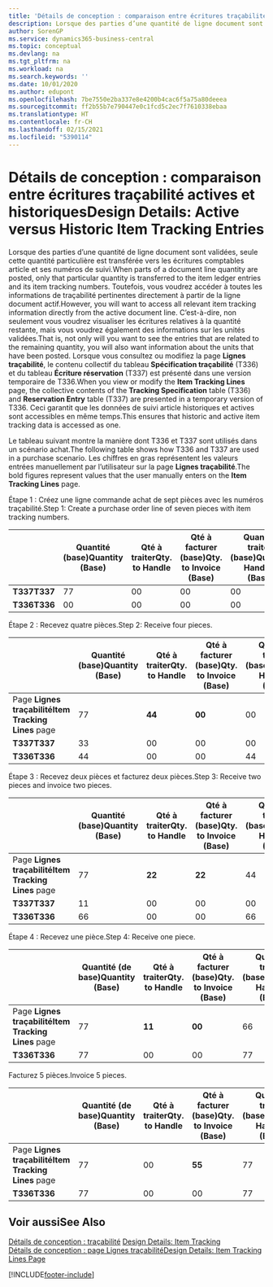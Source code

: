 ```yaml
---
title: 'Détails de conception : comparaison entre écritures traçabilité actives et historiques | Microsoft Docs'
description: Lorsque des parties d’une quantité de ligne document sont validées, seule cette quantité particulière est transférée vers les écritures comptables article et ses numéros de suivi. Toutefois, vous voudrez accéder à toutes les informations de traçabilité pertinentes directement à partir de la ligne document actif. C’est-à-dire, non seulement vous voudrez visualiser les écritures relatives à la quantité restante, mais vous voudrez également des informations sur les unités validées. Lorsque vous consultez ou modifiez la page **Lignes traçabilité**, le contenu collectif du tableau **Spécification traçabilité** (T336) et du tableau **Écriture réservation** (T337) est présenté dans une version temporaire de T336. Ceci garantit que les données de suivi article historiques et actives sont accessibles en même temps.
author: SorenGP
ms.service: dynamics365-business-central
ms.topic: conceptual
ms.devlang: na
ms.tgt_pltfrm: na
ms.workload: na
ms.search.keywords: ''
ms.date: 10/01/2020
ms.author: edupont
ms.openlocfilehash: 7be7550e2ba337e8e4200b4cac6f5a75a80deeea
ms.sourcegitcommit: ff2b55b7e790447e0c1fcd5c2ec7f7610338ebaa
ms.translationtype: HT
ms.contentlocale: fr-CH
ms.lasthandoff: 02/15/2021
ms.locfileid: "5390114"
---
```

# <a name="design-details-active-versus-historic-item-tracking-entries"></a><span data-ttu-id="f7cd8-107">Détails de conception : comparaison entre écritures traçabilité actives et historiques</span><span class="sxs-lookup"><span data-stu-id="f7cd8-107">Design Details: Active versus Historic Item Tracking Entries</span></span>
<span data-ttu-id="f7cd8-108">Lorsque des parties d’une quantité de ligne document sont validées, seule cette quantité particulière est transférée vers les écritures comptables article et ses numéros de suivi.</span><span class="sxs-lookup"><span data-stu-id="f7cd8-108">When parts of a document line quantity are posted, only that particular quantity is transferred to the item ledger entries and its item tracking numbers.</span></span> <span data-ttu-id="f7cd8-109">Toutefois, vous voudrez accéder à toutes les informations de traçabilité pertinentes directement à partir de la ligne document actif.</span><span class="sxs-lookup"><span data-stu-id="f7cd8-109">However, you will want to access all relevant item tracking information directly from the active document line.</span></span> <span data-ttu-id="f7cd8-110">C’est-à-dire, non seulement vous voudrez visualiser les écritures relatives à la quantité restante, mais vous voudrez également des informations sur les unités validées.</span><span class="sxs-lookup"><span data-stu-id="f7cd8-110">That is, not only will you want to see the entries that are related to the remaining quantity, you will also want information about the units that have been posted.</span></span> <span data-ttu-id="f7cd8-111">Lorsque vous consultez ou modifiez la page **Lignes traçabilité**, le contenu collectif du tableau **Spécification traçabilité** (T336) et du tableau **Écriture réservation** (T337) est présenté dans une version temporaire de T336.</span><span class="sxs-lookup"><span data-stu-id="f7cd8-111">When you view or modify the **Item Tracking Lines** page, the collective contents of the **Tracking Specification** table (T336) and **Reservation Entry** table (T337) are presented in a temporary version of T336.</span></span> <span data-ttu-id="f7cd8-112">Ceci garantit que les données de suivi article historiques et actives sont accessibles en même temps.</span><span class="sxs-lookup"><span data-stu-id="f7cd8-112">This ensures that historic and active item tracking data is accessed as one.</span></span>  

 <span data-ttu-id="f7cd8-113">Le tableau suivant montre la manière dont T336 et T337 sont utilisés dans un scénario achat.</span><span class="sxs-lookup"><span data-stu-id="f7cd8-113">The following table shows how T336 and T337 are used in a purchase scenario.</span></span> <span data-ttu-id="f7cd8-114">Les chiffres en gras représentent les valeurs entrées manuellement par l’utilisateur sur la page **Lignes traçabilité**.</span><span class="sxs-lookup"><span data-stu-id="f7cd8-114">The bold figures represent values that the user manually enters on the **Item Tracking Lines** page.</span></span>  

 <span data-ttu-id="f7cd8-115">Étape 1 : Créez une ligne commande achat de sept pièces avec les numéros traçabilité.</span><span class="sxs-lookup"><span data-stu-id="f7cd8-115">Step 1: Create a purchase order line of seven pieces with item tracking numbers.</span></span>  

||<span data-ttu-id="f7cd8-116">**Quantité (base)**</span><span class="sxs-lookup"><span data-stu-id="f7cd8-116">**Quantity (Base)**</span></span>|<span data-ttu-id="f7cd8-117">**Qté à traiter**</span><span class="sxs-lookup"><span data-stu-id="f7cd8-117">**Qty. to Handle**</span></span>|<span data-ttu-id="f7cd8-118">**Qté à facturer (base)**</span><span class="sxs-lookup"><span data-stu-id="f7cd8-118">**Qty. to Invoice (Base)**</span></span>|<span data-ttu-id="f7cd8-119">**Quantité traitée (base)**</span><span class="sxs-lookup"><span data-stu-id="f7cd8-119">**Quantity Handled (Base)**</span></span>|<span data-ttu-id="f7cd8-120">**Quantité facturée (base)**</span><span class="sxs-lookup"><span data-stu-id="f7cd8-120">**Quantity Invoiced (Base)**</span></span>|  
|-|----------------------------------------------|--------------------------------------------|------------------------------------------------------|-------------------------------------------------------|--------------------------------------------------------|  
|<span data-ttu-id="f7cd8-121">**T337**</span><span class="sxs-lookup"><span data-stu-id="f7cd8-121">**T337**</span></span>|<span data-ttu-id="f7cd8-122">7</span><span class="sxs-lookup"><span data-stu-id="f7cd8-122">7</span></span>|<span data-ttu-id="f7cd8-123">0</span><span class="sxs-lookup"><span data-stu-id="f7cd8-123">0</span></span>|<span data-ttu-id="f7cd8-124">0</span><span class="sxs-lookup"><span data-stu-id="f7cd8-124">0</span></span>|<span data-ttu-id="f7cd8-125">0</span><span class="sxs-lookup"><span data-stu-id="f7cd8-125">0</span></span>|<span data-ttu-id="f7cd8-126">0</span><span class="sxs-lookup"><span data-stu-id="f7cd8-126">0</span></span>|  
|<span data-ttu-id="f7cd8-127">**T336**</span><span class="sxs-lookup"><span data-stu-id="f7cd8-127">**T336**</span></span>|<span data-ttu-id="f7cd8-128">0</span><span class="sxs-lookup"><span data-stu-id="f7cd8-128">0</span></span>|<span data-ttu-id="f7cd8-129">0</span><span class="sxs-lookup"><span data-stu-id="f7cd8-129">0</span></span>|<span data-ttu-id="f7cd8-130">0</span><span class="sxs-lookup"><span data-stu-id="f7cd8-130">0</span></span>|<span data-ttu-id="f7cd8-131">0</span><span class="sxs-lookup"><span data-stu-id="f7cd8-131">0</span></span>|<span data-ttu-id="f7cd8-132">0</span><span class="sxs-lookup"><span data-stu-id="f7cd8-132">0</span></span>|  

 <span data-ttu-id="f7cd8-133">Étape 2 : Recevez quatre pièces.</span><span class="sxs-lookup"><span data-stu-id="f7cd8-133">Step 2: Receive four pieces.</span></span>  

||<span data-ttu-id="f7cd8-134">**Quantité (base)**</span><span class="sxs-lookup"><span data-stu-id="f7cd8-134">**Quantity (Base)**</span></span>|<span data-ttu-id="f7cd8-135">**Qté à traiter**</span><span class="sxs-lookup"><span data-stu-id="f7cd8-135">**Qty. to Handle**</span></span>|<span data-ttu-id="f7cd8-136">**Qté à facturer (base)**</span><span class="sxs-lookup"><span data-stu-id="f7cd8-136">**Qty. to Invoice (Base)**</span></span>|<span data-ttu-id="f7cd8-137">**Quantité traitée (base)**</span><span class="sxs-lookup"><span data-stu-id="f7cd8-137">**Quantity Handled (Base)**</span></span>|<span data-ttu-id="f7cd8-138">**Quantité facturée (base)**</span><span class="sxs-lookup"><span data-stu-id="f7cd8-138">**Quantity Invoiced (Base)**</span></span>|  
|-|----------------------------------------------|--------------------------------------------|------------------------------------------------------|-------------------------------------------------------|--------------------------------------------------------|  
|<span data-ttu-id="f7cd8-139">Page **Lignes traçabilité**</span><span class="sxs-lookup"><span data-stu-id="f7cd8-139">**Item Tracking Lines** page</span></span>|<span data-ttu-id="f7cd8-140">7</span><span class="sxs-lookup"><span data-stu-id="f7cd8-140">7</span></span>|<span data-ttu-id="f7cd8-141">**4**</span><span class="sxs-lookup"><span data-stu-id="f7cd8-141">**4**</span></span>|<span data-ttu-id="f7cd8-142">**0**</span><span class="sxs-lookup"><span data-stu-id="f7cd8-142">**0**</span></span>|<span data-ttu-id="f7cd8-143">0</span><span class="sxs-lookup"><span data-stu-id="f7cd8-143">0</span></span>|<span data-ttu-id="f7cd8-144">0</span><span class="sxs-lookup"><span data-stu-id="f7cd8-144">0</span></span>|  
|<span data-ttu-id="f7cd8-145">**T337**</span><span class="sxs-lookup"><span data-stu-id="f7cd8-145">**T337**</span></span>|<span data-ttu-id="f7cd8-146">3</span><span class="sxs-lookup"><span data-stu-id="f7cd8-146">3</span></span>|<span data-ttu-id="f7cd8-147">0</span><span class="sxs-lookup"><span data-stu-id="f7cd8-147">0</span></span>|<span data-ttu-id="f7cd8-148">0</span><span class="sxs-lookup"><span data-stu-id="f7cd8-148">0</span></span>|<span data-ttu-id="f7cd8-149">0</span><span class="sxs-lookup"><span data-stu-id="f7cd8-149">0</span></span>|<span data-ttu-id="f7cd8-150">0</span><span class="sxs-lookup"><span data-stu-id="f7cd8-150">0</span></span>|  
|<span data-ttu-id="f7cd8-151">**T336**</span><span class="sxs-lookup"><span data-stu-id="f7cd8-151">**T336**</span></span>|<span data-ttu-id="f7cd8-152">4</span><span class="sxs-lookup"><span data-stu-id="f7cd8-152">4</span></span>|<span data-ttu-id="f7cd8-153">0</span><span class="sxs-lookup"><span data-stu-id="f7cd8-153">0</span></span>|<span data-ttu-id="f7cd8-154">0</span><span class="sxs-lookup"><span data-stu-id="f7cd8-154">0</span></span>|<span data-ttu-id="f7cd8-155">4</span><span class="sxs-lookup"><span data-stu-id="f7cd8-155">4</span></span>|<span data-ttu-id="f7cd8-156">0</span><span class="sxs-lookup"><span data-stu-id="f7cd8-156">0</span></span>|  

 <span data-ttu-id="f7cd8-157">Étape 3 : Recevez deux pièces et facturez deux pièces.</span><span class="sxs-lookup"><span data-stu-id="f7cd8-157">Step 3: Receive two pieces and invoice two pieces.</span></span>  

||<span data-ttu-id="f7cd8-158">**Quantité (base)**</span><span class="sxs-lookup"><span data-stu-id="f7cd8-158">**Quantity (Base)**</span></span>|<span data-ttu-id="f7cd8-159">**Qté à traiter**</span><span class="sxs-lookup"><span data-stu-id="f7cd8-159">**Qty. to Handle**</span></span>|<span data-ttu-id="f7cd8-160">**Qté à facturer (base)**</span><span class="sxs-lookup"><span data-stu-id="f7cd8-160">**Qty. to Invoice (Base)**</span></span>|<span data-ttu-id="f7cd8-161">**Quantité traitée (base)**</span><span class="sxs-lookup"><span data-stu-id="f7cd8-161">**Quantity Handled (Base)**</span></span>|<span data-ttu-id="f7cd8-162">**Quantité facturée (base)**</span><span class="sxs-lookup"><span data-stu-id="f7cd8-162">**Quantity Invoiced (Base)**</span></span>|  
|-|----------------------------------------------|--------------------------------------------|------------------------------------------------------|-------------------------------------------------------|--------------------------------------------------------|  
|<span data-ttu-id="f7cd8-163">Page **Lignes traçabilité**</span><span class="sxs-lookup"><span data-stu-id="f7cd8-163">**Item Tracking Lines** page</span></span>|<span data-ttu-id="f7cd8-164">7</span><span class="sxs-lookup"><span data-stu-id="f7cd8-164">7</span></span>|<span data-ttu-id="f7cd8-165">**2**</span><span class="sxs-lookup"><span data-stu-id="f7cd8-165">**2**</span></span>|<span data-ttu-id="f7cd8-166">**2**</span><span class="sxs-lookup"><span data-stu-id="f7cd8-166">**2**</span></span>|<span data-ttu-id="f7cd8-167">4</span><span class="sxs-lookup"><span data-stu-id="f7cd8-167">4</span></span>|<span data-ttu-id="f7cd8-168">0</span><span class="sxs-lookup"><span data-stu-id="f7cd8-168">0</span></span>|  
|<span data-ttu-id="f7cd8-169">**T337**</span><span class="sxs-lookup"><span data-stu-id="f7cd8-169">**T337**</span></span>|<span data-ttu-id="f7cd8-170">1</span><span class="sxs-lookup"><span data-stu-id="f7cd8-170">1</span></span>|<span data-ttu-id="f7cd8-171">0</span><span class="sxs-lookup"><span data-stu-id="f7cd8-171">0</span></span>|<span data-ttu-id="f7cd8-172">0</span><span class="sxs-lookup"><span data-stu-id="f7cd8-172">0</span></span>|<span data-ttu-id="f7cd8-173">0</span><span class="sxs-lookup"><span data-stu-id="f7cd8-173">0</span></span>|<span data-ttu-id="f7cd8-174">0</span><span class="sxs-lookup"><span data-stu-id="f7cd8-174">0</span></span>|  
|<span data-ttu-id="f7cd8-175">**T336**</span><span class="sxs-lookup"><span data-stu-id="f7cd8-175">**T336**</span></span>|<span data-ttu-id="f7cd8-176">6</span><span class="sxs-lookup"><span data-stu-id="f7cd8-176">6</span></span>|<span data-ttu-id="f7cd8-177">0</span><span class="sxs-lookup"><span data-stu-id="f7cd8-177">0</span></span>|<span data-ttu-id="f7cd8-178">0</span><span class="sxs-lookup"><span data-stu-id="f7cd8-178">0</span></span>|<span data-ttu-id="f7cd8-179">6</span><span class="sxs-lookup"><span data-stu-id="f7cd8-179">6</span></span>|<span data-ttu-id="f7cd8-180">2</span><span class="sxs-lookup"><span data-stu-id="f7cd8-180">2</span></span>|  

 <span data-ttu-id="f7cd8-181">Étape 4 : Recevez une pièce.</span><span class="sxs-lookup"><span data-stu-id="f7cd8-181">Step 4: Receive one piece.</span></span>  

||<span data-ttu-id="f7cd8-182">**Quantité (de base)**</span><span class="sxs-lookup"><span data-stu-id="f7cd8-182">**Quantity (Base)**</span></span>|<span data-ttu-id="f7cd8-183">**Qté à traiter**</span><span class="sxs-lookup"><span data-stu-id="f7cd8-183">**Qty. to Handle**</span></span>|<span data-ttu-id="f7cd8-184">**Qté à facturer (base)**</span><span class="sxs-lookup"><span data-stu-id="f7cd8-184">**Qty. to Invoice (Base)**</span></span>|<span data-ttu-id="f7cd8-185">**Quantité traitée (base)**</span><span class="sxs-lookup"><span data-stu-id="f7cd8-185">**Quantity Handled (Base)**</span></span>|<span data-ttu-id="f7cd8-186">**Quantité facturée (base)**</span><span class="sxs-lookup"><span data-stu-id="f7cd8-186">**Quantity Invoiced (Base)**</span></span>|  
|-|----------------------------------------------|--------------------------------------------|------------------------------------------------------|-------------------------------------------------------|--------------------------------------------------------|  
|<span data-ttu-id="f7cd8-187">Page **Lignes traçabilité**</span><span class="sxs-lookup"><span data-stu-id="f7cd8-187">**Item Tracking Lines** page</span></span>|<span data-ttu-id="f7cd8-188">7</span><span class="sxs-lookup"><span data-stu-id="f7cd8-188">7</span></span>|<span data-ttu-id="f7cd8-189">**1**</span><span class="sxs-lookup"><span data-stu-id="f7cd8-189">**1**</span></span>|<span data-ttu-id="f7cd8-190">**0**</span><span class="sxs-lookup"><span data-stu-id="f7cd8-190">**0**</span></span>|<span data-ttu-id="f7cd8-191">6</span><span class="sxs-lookup"><span data-stu-id="f7cd8-191">6</span></span>|<span data-ttu-id="f7cd8-192">2</span><span class="sxs-lookup"><span data-stu-id="f7cd8-192">2</span></span>|  
|<span data-ttu-id="f7cd8-193">**T336**</span><span class="sxs-lookup"><span data-stu-id="f7cd8-193">**T336**</span></span>|<span data-ttu-id="f7cd8-194">7</span><span class="sxs-lookup"><span data-stu-id="f7cd8-194">7</span></span>|<span data-ttu-id="f7cd8-195">0</span><span class="sxs-lookup"><span data-stu-id="f7cd8-195">0</span></span>|<span data-ttu-id="f7cd8-196">0</span><span class="sxs-lookup"><span data-stu-id="f7cd8-196">0</span></span>|<span data-ttu-id="f7cd8-197">7</span><span class="sxs-lookup"><span data-stu-id="f7cd8-197">7</span></span>|<span data-ttu-id="f7cd8-198">2</span><span class="sxs-lookup"><span data-stu-id="f7cd8-198">2</span></span>|  

 <span data-ttu-id="f7cd8-199">Facturez 5 pièces.</span><span class="sxs-lookup"><span data-stu-id="f7cd8-199">Invoice 5 pieces.</span></span>  

||<span data-ttu-id="f7cd8-200">**Quantité (de base)**</span><span class="sxs-lookup"><span data-stu-id="f7cd8-200">**Quantity (Base)**</span></span>|<span data-ttu-id="f7cd8-201">**Qté à traiter**</span><span class="sxs-lookup"><span data-stu-id="f7cd8-201">**Qty. to Handle**</span></span>|<span data-ttu-id="f7cd8-202">**Qté à facturer (base)**</span><span class="sxs-lookup"><span data-stu-id="f7cd8-202">**Qty. to Invoice (Base)**</span></span>|<span data-ttu-id="f7cd8-203">**Quantité traitée (base)**</span><span class="sxs-lookup"><span data-stu-id="f7cd8-203">**Quantity Handled (Base)**</span></span>|<span data-ttu-id="f7cd8-204">**Quantité facturée (base)**</span><span class="sxs-lookup"><span data-stu-id="f7cd8-204">**Quantity Invoiced (Base)**</span></span>|  
|-|----------------------------------------------|--------------------------------------------|------------------------------------------------------|-------------------------------------------------------|--------------------------------------------------------|  
|<span data-ttu-id="f7cd8-205">Page **Lignes traçabilité**</span><span class="sxs-lookup"><span data-stu-id="f7cd8-205">**Item Tracking Lines** page</span></span>|<span data-ttu-id="f7cd8-206">7</span><span class="sxs-lookup"><span data-stu-id="f7cd8-206">7</span></span>|<span data-ttu-id="f7cd8-207">0</span><span class="sxs-lookup"><span data-stu-id="f7cd8-207">0</span></span>|<span data-ttu-id="f7cd8-208">**5**</span><span class="sxs-lookup"><span data-stu-id="f7cd8-208">**5**</span></span>|<span data-ttu-id="f7cd8-209">7</span><span class="sxs-lookup"><span data-stu-id="f7cd8-209">7</span></span>|<span data-ttu-id="f7cd8-210">2</span><span class="sxs-lookup"><span data-stu-id="f7cd8-210">2</span></span>|  
|<span data-ttu-id="f7cd8-211">**T336**</span><span class="sxs-lookup"><span data-stu-id="f7cd8-211">**T336**</span></span>|<span data-ttu-id="f7cd8-212">7</span><span class="sxs-lookup"><span data-stu-id="f7cd8-212">7</span></span>|<span data-ttu-id="f7cd8-213">0</span><span class="sxs-lookup"><span data-stu-id="f7cd8-213">0</span></span>|<span data-ttu-id="f7cd8-214">0</span><span class="sxs-lookup"><span data-stu-id="f7cd8-214">0</span></span>|<span data-ttu-id="f7cd8-215">7</span><span class="sxs-lookup"><span data-stu-id="f7cd8-215">7</span></span>|<span data-ttu-id="f7cd8-216">7</span><span class="sxs-lookup"><span data-stu-id="f7cd8-216">7</span></span>|  

## <a name="see-also"></a><span data-ttu-id="f7cd8-217">Voir aussi</span><span class="sxs-lookup"><span data-stu-id="f7cd8-217">See Also</span></span>  
 <span data-ttu-id="f7cd8-218">[Détails de conception : traçabilité](design-details-item-tracking.md) </span><span class="sxs-lookup"><span data-stu-id="f7cd8-218">[Design Details: Item Tracking](design-details-item-tracking.md) </span></span>  
 [<span data-ttu-id="f7cd8-219">Détails de conception : page Lignes traçabilité</span><span class="sxs-lookup"><span data-stu-id="f7cd8-219">Design Details: Item Tracking Lines Page</span></span>](design-details-item-tracking-lines-window.md)


[!INCLUDE[footer-include](includes/footer-banner.md)]
